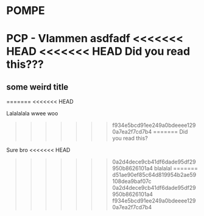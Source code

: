 # POMPE

PCP - Vlammen
asdfadf
<<<<<<< HEAD
<<<<<<< HEAD
Did you read this???
=======

## some weird title
=======
<<<<<<< HEAD

Lalalalala wwee woo
>>>>>>> f934e5bcd91ee249a0bdeeee1290a7ea2f7cd7b4
=======
Did you read this?

Sure bro
<<<<<<< HEAD
>>>>>>> 0a2d4dece9cb41df6dade95df29950b8626101a4
blalalal
=======
>>>>>>> d51ae90ef85c64d819954b2ae59108dea9baf07c
>>>>>>> 0a2d4dece9cb41df6dade95df29950b8626101a4
>>>>>>> f934e5bcd91ee249a0bdeeee1290a7ea2f7cd7b4
